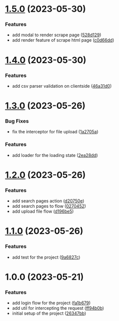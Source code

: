 # [1.5.0](https://github.com/Prabeshpd/web-scraper-frontend/compare/web_scraper_frontend@1.4.0...web_scraper_frontend@1.5.0) (2023-05-30)


### Features

* add modal to render scrape page ([528d129](https://github.com/Prabeshpd/web-scraper-frontend/commit/528d1293e41e91ae3c9e69fdceb63443f7063767))
* add render feature of scrape html page ([c0d66dd](https://github.com/Prabeshpd/web-scraper-frontend/commit/c0d66dd8e7c69160fd34fe3020129956e08db4e3))

# [1.4.0](https://github.com/Prabeshpd/web-scraper-frontend/compare/web_scraper_frontend@1.3.0...web_scraper_frontend@1.4.0) (2023-05-30)


### Features

* add csv parser validation on clientside ([46a31d0](https://github.com/Prabeshpd/web-scraper-frontend/commit/46a31d052c81427b427e23d544bd6f705e8eefa2))

# [1.3.0](https://github.com/Prabeshpd/web-scraper-frontend/compare/web_scraper_frontend@1.2.0...web_scraper_frontend@1.3.0) (2023-05-26)


### Bug Fixes

* fix the interceptor for file upload ([1a2705a](https://github.com/Prabeshpd/web-scraper-frontend/commit/1a2705af8497a67bab38af09fd7b3e18646fc8bf))


### Features

* add loader for the loading state ([2ea28dd](https://github.com/Prabeshpd/web-scraper-frontend/commit/2ea28ddb8860715a0e2a74262d63008ff71e1a47))

# [1.2.0](https://github.com/Prabeshpd/web-scraper-frontend/compare/web_scraper_frontend@1.1.0...web_scraper_frontend@1.2.0) (2023-05-26)


### Features

* add search pages action ([d20750e](https://github.com/Prabeshpd/web-scraper-frontend/commit/d20750e379d5fb526e081f88d18eb3ead142b8e5))
* add search pages to flow ([0270452](https://github.com/Prabeshpd/web-scraper-frontend/commit/0270452a5004f278720072809fafd0e224e58dff))
* add upload file flow ([d196be5](https://github.com/Prabeshpd/web-scraper-frontend/commit/d196be54f8f23f871ddef1c539e9eeb8e2974cbd))

# [1.1.0](https://github.com/Prabeshpd/web-scraper-frontend/compare/web_scraper_frontend@1.0.0...web_scraper_frontend@1.1.0) (2023-05-26)


### Features

* add test for the project ([9a6827c](https://github.com/Prabeshpd/web-scraper-frontend/commit/9a6827c1418c805c7be1f4603c009723ab4ec51e))

# 1.0.0 (2023-05-21)


### Features

* add login flow for the project ([fa1b679](https://github.com/Prabeshpd/web-scraper-frontend/commit/fa1b679e9f1051f1d30b8bc0b6020c4a7fc23d92))
* add util for intercepting the request ([ff94b0b](https://github.com/Prabeshpd/web-scraper-frontend/commit/ff94b0b2f692a55a1419fcc94e9ab7cca2b41dd1))
* initial setup of the project ([26347bb](https://github.com/Prabeshpd/web-scraper-frontend/commit/26347bb88bbd5adfff00c810eb070cdf6b927e5e))
